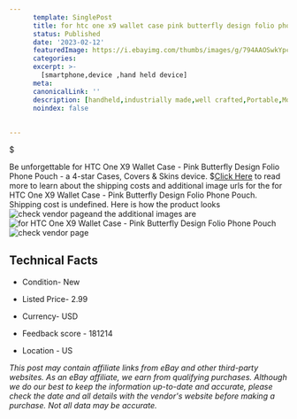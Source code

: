 ```yaml
---
      template: SinglePost
      title: for htc one x9 wallet case pink butterfly design folio phone pouch
      status: Published
      date: '2023-02-12'
      featuredImage: https://i.ebayimg.com/thumbs/images/g/794AAOSwkYpcui~x/s-l225.jpg
      categories: 
      excerpt: >-
        [smartphone,device ,hand held device]
      meta:
      canonicalLink: ''
      description: [handheld,industrially made,well crafted,Portable,Mobile,Compact,Convenient,Lightweight,Maneuverable,Man-portable,Miniature,Carriable,Hand-held,Light,Holdable,Transportable,Mobile device,Pocket-sized,On-the-go,Wireless,Cordless,Compact size,Convenient size, smartphone,device ,hand held device]
      noindex: false
      
        
---
```

$

Be unforgettable for HTC One X9 Wallet Case - Pink Butterfly Design Folio Phone Pouch - a 4-star Cases, Covers & Skins device.
$[Click Here](https://www.ebay.com/itm/291885948875?hash=item43f5c21fcb%3Ag%3A794AAOSwkYpcui%7Ex&mkevt=1&mkcid=1&mkrid=711-53200-19255-0&campid=%253CePNCampaignId%253E&customid=%253CreferenceId%253E&toolid=10049) to read more to learn about the shipping costs and additional image urls for the for HTC One X9 Wallet Case - Pink Butterfly Design Folio Phone Pouch. Shipping cost is undefined. Here is how the product looks ![check vendor page](https://i.ebayimg.com/thumbs/images/g/794AAOSwkYpcui~x/s-l225.jpg)and the additional images are![for HTC One X9 Wallet Case - Pink Butterfly Design Folio Phone Pouch](https://i.ebayimg.com/images/g/794AAOSwkYpcui~x/s-l1600.jpg)![check vendor page](https://origin-galleryplus.ebayimg.com/ws/web/291885948875_2_0_1/225x225.jpg,https://origin-galleryplus.ebayimg.com/ws/web/291885948875_3_0_1/225x225.jpg,https://origin-galleryplus.ebayimg.com/ws/web/291885948875_4_0_1/225x225.jpg,https://origin-galleryplus.ebayimg.com/ws/web/291885948875_5_0_1/225x225.jpg)



 ## Technical Facts 



     
      

 - Condition- New 


      

 - Listed Price- 2.99 


      

 - Currency- USD 


      

 - Feedback score - 181214 


      

 - Location - US 


      
      

 *_This post may contain affiliate links from eBay and other third-party websites. As an eBay affiliate, we earn from qualifying purchases. Although we do our best to keep the information up-to-date and accurate, please check the date and all details with the vendor's website before making a purchase. Not all data may be accurate._*






